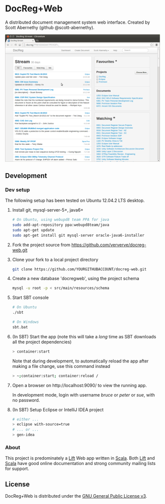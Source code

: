 # DocReg+Web

A distributed document management system web interface.
Created by Scott Abernethy (github @scott-abernethy).

![Example of application](/example.png)

## Development

### Dev setup
The following setup has been tested on Ubuntu 12.04.2 LTS desktop.

1. Install git, mysql-server-5+, java6+

    ```bash
    # On Ubuntu, using webupd8 team PPA for java
    sudo add-apt-repository ppa:webupd8team/java
    sudo apt-get update
    sudo apt-get install git mysql-server oracle-java6-installer
    ```

2. Fork the project source from https://github.com/ververve/docreg-web.git
3. Clone your fork to a local project directory

    ```bash
    git clone https://github.com/YOURGITHUBACCOUNT/docreg-web.git
    ```

4. Create a new database 'docregweb', using the project schema

    ```bash
    mysql -u root -p < src/main/resources/schema
    ```

5. Start SBT console

    ```bash
    # On Ubuntu
    ./sbt
    ```

    ```bash
    # On Windows
    sbt.bat
    ```

6. (In SBT) Start the app (note this will take a _long_ time as SBT downloads all the project dependencies)

    ```bash
    > container:start
    ```

    Note that during development, to automatically reload the app after making a file change, use this command instead

    ```bash
    > ~;container:start; container:reload /
    ```

7. Open a browser on http://localhost:9090/ to view the running app.

    In development mode, login with username *bruce* or *peter* or *sue*, with no password.

8. (In SBT) Setup Eclipse or IntelliJ IDEA project

    ```bash
    # either ...
    > eclipse with-source=true
    # ... or ...
    > gen-idea
    ```

### About 

This project is predominately a [Lift](http://liftweb.net) Web app written in [Scala](http://www.scala-lang.org). Both [Lift](http://liftweb.net) and [Scala](http://www.scala-lang.org) have good online documentation and strong community mailing lists for support.

## License

DocReg+Web is distributed under the [GNU General Public License v3](http://www.gnu.org/licenses/gpl-3.0.html).

